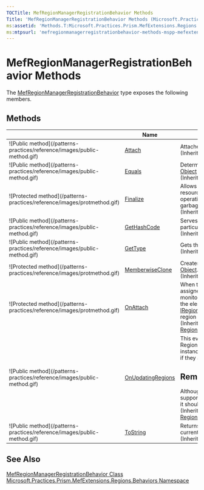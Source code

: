 ```yaml
---
TOCTitle: MefRegionManagerRegistrationBehavior Methods
Title: 'MefRegionManagerRegistrationBehavior Methods (Microsoft.Practices.Prism.MefExtensions.Regions.Behaviors)'
ms:assetid: 'Methods.T:Microsoft.Practices.Prism.MefExtensions.Regions.Behaviors.MefRegionManagerRegistrationBehavior'
ms:mtpsurl: 'mefregionmanagerregistrationbehavior-methods-mspp-mefextensions-regions-behaviors.md'
---
```



# MefRegionManagerRegistrationBehavior Methods

The [MefRegionManagerRegistrationBehavior](/patterns-practices/reference/mefregionmanagerregistrationbehavior-class-mspp-mefextensions-regions-behaviors) type exposes the following members.

## Methods


<table>

<thead>
<tr class="header">
<th> </th>
<th>Name</th>
<th>Description</th>
</tr>
</thead>
<tbody>
<tr class="odd">
<td>![Public method](/patterns-practices/reference/images/public-method.gif)</td>
<td><a href="/patterns-practices/reference/regionbehavior-attach-method-mspp-regions">Attach</a></td>
<td><div class="summary">
Attaches the behavior to the region.
</div>
(Inherited from <a href="/patterns-practices/reference/regionbehavior-class-mspp-regions">RegionBehavior</a>.)</td>
</tr>
<tr class="even">
<td>![Public method](/patterns-practices/reference/images/public-method.gif)</td>
<td><a href="http://msdn.microsoft.com/en-us/library/bsc2ak47">Equals</a></td>
<td><div class="summary">
Determines whether the specified <a href="http://msdn.microsoft.com/en-us/library/e5kfa45b">Object</a> is equal to the current <a href="http://msdn.microsoft.com/en-us/library/e5kfa45b">Object</a>.
</div>
(Inherited from <a href="http://msdn.microsoft.com/en-us/library/e5kfa45b">Object</a>.)</td>
</tr>
<tr class="odd">
<td>![Protected method](/patterns-practices/reference/images/protmethod.gif)</td>
<td><a href="http://msdn.microsoft.com/en-us/library/4k87zsw7">Finalize</a></td>
<td><div class="summary">
Allows an object to try to free resources and perform other cleanup operations before it is reclaimed by garbage collection.
</div>
(Inherited from <a href="http://msdn.microsoft.com/en-us/library/e5kfa45b">Object</a>.)</td>
</tr>
<tr class="even">
<td>![Public method](/patterns-practices/reference/images/public-method.gif)</td>
<td><a href="http://msdn.microsoft.com/en-us/library/zdee4b3y">GetHashCode</a></td>
<td><div class="summary">
Serves as a hash function for a particular type.
</div>
(Inherited from <a href="http://msdn.microsoft.com/en-us/library/e5kfa45b">Object</a>.)</td>
</tr>
<tr class="odd">
<td>![Public method](/patterns-practices/reference/images/public-method.gif)</td>
<td><a href="http://msdn.microsoft.com/en-us/library/dfwy45w9">GetType</a></td>
<td><div class="summary">
Gets the <a href="http://msdn.microsoft.com/en-us/library/42892f65">Type</a> of the current instance.
</div>
(Inherited from <a href="http://msdn.microsoft.com/en-us/library/e5kfa45b">Object</a>.)</td>
</tr>
<tr class="even">
<td>![Protected method](/patterns-practices/reference/images/protmethod.gif)</td>
<td><a href="http://msdn.microsoft.com/en-us/library/57ctke0a">MemberwiseClone</a></td>
<td><div class="summary">
Creates a shallow copy of the current <a href="http://msdn.microsoft.com/en-us/library/e5kfa45b">Object</a>.
</div>
(Inherited from <a href="http://msdn.microsoft.com/en-us/library/e5kfa45b">Object</a>.)</td>
</tr>
<tr class="odd">
<td>![Protected method](/patterns-practices/reference/images/protmethod.gif)</td>
<td><a href="/patterns-practices/reference/regionmanagerregistrationbehavior-onattach-method-mspp-regions-behaviors">OnAttach</a></td>
<td><div class="summary">
When the <a href="/patterns-practices/reference/iregion-interface-mspp-regions">IRegion</a> has a name assigned, the behavior will start monitoring the ancestor controls in the element tree to look for an <a href="/patterns-practices/reference/iregionmanager-interface-mspp-regions">IRegionManager</a> where to register the region in.
</div>
(Inherited from <a href="/patterns-practices/reference/regionmanagerregistrationbehavior-class-mspp-regions-behaviors">RegionManagerRegistrationBehavior</a>.)</td>
</tr>
<tr class="even">
<td>![Public method](/patterns-practices/reference/images/public-method.gif)</td>
<td><a href="/patterns-practices/reference/regionmanagerregistrationbehavior-onupdatingregions-method-mspp-regions-behaviors">OnUpdatingRegions</a></td>
<td><div class="summary">
This event handler gets called when a RegionManager is requering the instances of a region to be registered if they are not already.
<div>
<h2 id="remarks">Remarks</h2>
Although this is a public method to support Weak Delegates in Silverlight, it should not be called by the user.
</div>
</div>
(Inherited from <a href="/patterns-practices/reference/regionmanagerregistrationbehavior-class-mspp-regions-behaviors">RegionManagerRegistrationBehavior</a>.)</td>
</tr>
<tr class="odd">
<td>![Public method](/patterns-practices/reference/images/public-method.gif)</td>
<td><a href="http://msdn.microsoft.com/en-us/library/7bxwbwt2">ToString</a></td>
<td><div class="summary">
Returns a string that represents the current object.
</div>
(Inherited from <a href="http://msdn.microsoft.com/en-us/library/e5kfa45b">Object</a>.)</td>
</tr>
</tbody>
</table>

## See Also

[MefRegionManagerRegistrationBehavior Class](/patterns-practices/reference/mefregionmanagerregistrationbehavior-class-mspp-mefextensions-regions-behaviors)<br/>
[Microsoft.Practices.Prism.MefExtensions.Regions.Behaviors Namespace](/patterns-practices/reference/mspp-mefextensions-regions-behaviors-namespace)<br/>